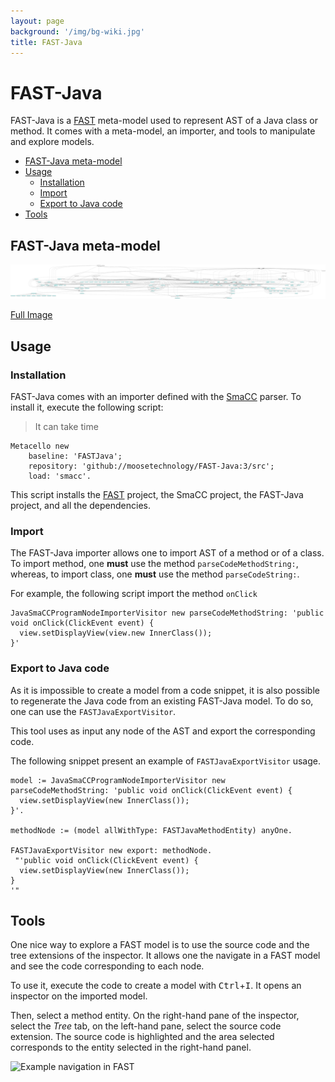 ```yaml
---
layout: page
background: '/img/bg-wiki.jpg'
title: FAST-Java
---
```


# FAST-Java <!-- omit in toc -->

FAST-Java is a [FAST](FAST) meta-model used to represent AST of a Java class or method.
It comes with a meta-model, an importer, and tools to manipulate and explore models.

- [FAST-Java meta-model](#fast-java-meta-model)
- [Usage](#usage)
  - [Installation](#installation)
  - [Import](#import)
  - [Export to Java code](#export-to-java-code)
- [Tools](#tools)

## FAST-Java meta-model

![FAST-Java meta-model](https://raw.githubusercontent.com/moosetechnology/FAST-JAVA/v3-doc/fast-java.svg)

[Full Image](https://raw.githubusercontent.com/moosetechnology/FAST-JAVA/v3-doc/fast-java.svg)

## Usage

### Installation

FAST-Java comes with an importer defined with the [SmaCC](https://github.com/j-brant/SmaCC) parser.
To install it, execute the following script:

> It can take time

```smalltalk
Metacello new
    baseline: 'FASTJava';
    repository: 'github://moosetechnology/FAST-Java:3/src';
    load: 'smacc'.
```

This script installs the [FAST](FAST) project, the SmaCC project, the FAST-Java project, and all the dependencies.

### Import

The FAST-Java importer allows one to import AST of a method or of a class.
To import method, one **must** use the method `parseCodeMethodString:`, whereas, to import class, one **must** use the method `parseCodeString:`.

For example, the following script import the method `onClick`

```smalltalk
JavaSmaCCProgramNodeImporterVisitor new parseCodeMethodString: 'public void onClick(ClickEvent event) {
  view.setDisplayView(view.new InnerClass());
}'
```

### Export to Java code

As it is impossible to create a model from a code snippet, it is also possible to regenerate the Java code from an existing FAST-Java model.
To do so, one can use the `FASTJavaExportVisitor`.

This tool uses as input any node of the AST and export the corresponding code.

The following snippet present an example of `FASTJavaExportVisitor` usage.

```smalltalk
model := JavaSmaCCProgramNodeImporterVisitor new parseCodeMethodString: 'public void onClick(ClickEvent event) {
  view.setDisplayView(new InnerClass());
}'.

methodNode := (model allWithType: FASTJavaMethodEntity) anyOne.

FASTJavaExportVisitor new export: methodNode.
 "'public void onClick(ClickEvent event) {
  view.setDisplayView(new InnerClass());
}
'"
```

## Tools

One nice way to explore a FAST model is to use the source code and the tree extensions of the inspector.
It allows one the navigate in a FAST model and see the code corresponding to each node.

To use it, execute the code to create a model with <kbd>Ctrl</kbd>+<kbd>I</kbd>.
It opens an inspector on the imported model.

Then, select a method entity.
On the right-hand pane of the inspector, select the *Tree* tab, on the left-hand pane, select the source code extension.
The source code is highlighted and the area selected corresponds to the entity selected in the right-hand panel.

![Example navigation in FAST](img/navigate-fast.gif)
